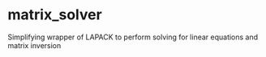 # matrix_solver
Simplifying wrapper of LAPACK to perform solving for linear equations and matrix inversion
